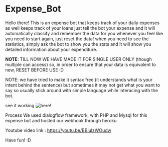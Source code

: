 # Expense_Bot
Hello there!
This is an expense bot that keeps track of your daily expenses as well keeps track of your loans
just tell the bot your expense and it will automatically classify and remember the data for you
whenever you feel like you need to start again, just reset the data!
when you need to see the statistics, simply ask the bot to show you the stats and it will show you detailed 
information about your expenditure.

**NOTE**:
TILL NOW WE HAVE MADE IT FOR SINGLE USER ONLY (though multiple can access) so, 
in order to ensure that your data is equivalent to new,
RESET BEFORE USE :D


NOTE:
we have tried to make it syntax free (it understands what is your intent behind the sentence) but sometimes it may not get what you want to say
so usually stick around with simple language while interacing with the bot.


see it working ![here](https://bot.dialogflow.com/8d13d47e-746d-4796-b76e-eefa019e876d)! 



Process
We used dialogflow framework, with PHP and Mysql for this expense bot and hosted our webhook through heroku.

Youtube video link : https://youtu.be/BBiulzWOudw

Have fun! :D
